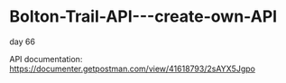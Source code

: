 # Bolton-Trail-API---create-own-API
day 66

API documentation: https://documenter.getpostman.com/view/41618793/2sAYX5Jgpo
